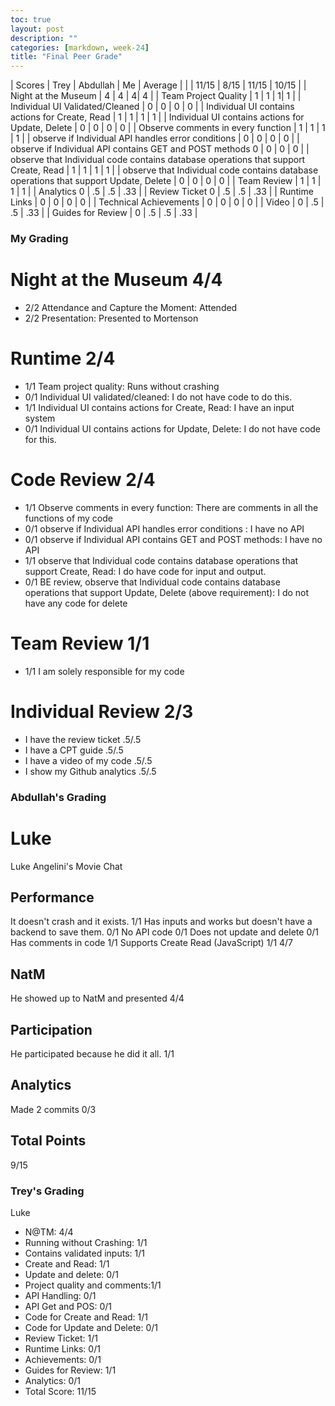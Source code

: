 ```yaml
---
toc: true
layout: post
description: ""
categories: [markdown, week-24]
title: "Final Peer Grade"
---
```


| Scores | Trey | Abdullah | Me | Average |
| | 11/15 | 8/15 | 11/15 | 10/15 |
| Night at the Museum | 4 | 4 | 4| 4 |
| Team Project Quality | 1 | 1 | 1| 1 |
| Individual UI Validated/Cleaned | 0 | 0 | 0 | 0 |
| Individual UI contains actions for Create, Read | 1 | 1 | 1 | 1 |
| Individual UI contains actions for Update, Delete | 0 | 0 | 0 | 0 |
| Observe comments in every function | 1 | 1 | 1 | 1 |
| observe if  Individual API handles error conditions | 0 | 0 | 0 | 0 |
| observe if Individual API contains GET and POST methods 0 | 0 | 0 | 0 |
| observe that Individual code contains database operations that support Create, Read | 1 | 1 | 1 | 1 |
| observe that Individual code contains database operations that support Update, Delete | 0 | 0 | 0 | 0 |
| Team Review | 1 | 1 | 1 | 1 |
| Analytics 0 | .5 | .5 | .33 |
| Review Ticket 0 | .5 | .5 | .33 |
| Runtime Links | 0 | 0 | 0 | 0 |
| Technical Achievements | 0 | 0 | 0 | 0 |
| Video | 0 | .5 | .5 | .33 |
| Guides for Review | 0 | .5 | .5 | .33 |

### My Grading

# Night at the Museum 4/4

* 2/2 Attendance and Capture the Moment: Attended
* 2/2 Presentation: Presented to Mortenson

# Runtime 2/4

* 1/1 Team project quality: Runs without crashing
* 0/1 Individual UI validated/cleaned: I do not have code to do this.
* 1/1 Individual UI contains actions for Create, Read: I have an input system
* 0/1 Individual UI contains actions for Update, Delete: I do not have code for this.

# Code Review 2/4

* 1/1 Observe comments in every function: There are comments in all the functions of my code
* 0/1 observe if  Individual API handles error conditions : I have no API
* 0/1 observe if Individual API contains GET and POST methods: I have no API
* 1/1 observe that Individual code contains database operations that support Create, Read: I do have code for input and output.
* 0/1 BE review, observe that Individual code contains database operations that support Update, Delete (above requirement): I do not have any code for delete

# Team Review 1/1
* 1/1 I am solely responsible for my code

# Individual Review 2/3
* I have the review ticket .5/.5
* I have a CPT guide .5/.5
* I have a video of my code .5/.5
* I show my Github analytics .5/.5

### Abdullah's Grading

# Luke
Luke Angelini's Movie Chat
## Performance
It doesn't crash and it exists. 1/1
Has inputs and works but doesn't have a backend to save them. 0/1
No API code 0/1
Does not update and delete 0/1
Has comments in code 1/1
Supports Create Read (JavaScript) 1/1
4/7
## NatM
He showed up to NatM and presented 4/4
## Participation
He participated because he did it all. 1/1
## Analytics
Made 2 commits 0/3
## Total Points
9/15

### Trey's Grading

Luke
- N@TM: 4/4
- Running without Crashing: 1/1
- Contains validated inputs: 1/1
- Create and Read: 1/1
- Update and delete: 0/1
- Project quality and comments:1/1
- API Handling: 0/1
- API Get and POS: 0/1
- Code for Create and Read: 1/1
- Code for Update and Delete: 0/1
- Review Ticket: 1/1
- Runtime Links: 0/1
- Achievements: 0/1
- Guides for Review: 1/1
- Analytics: 0/1
- Total Score: 11/15
